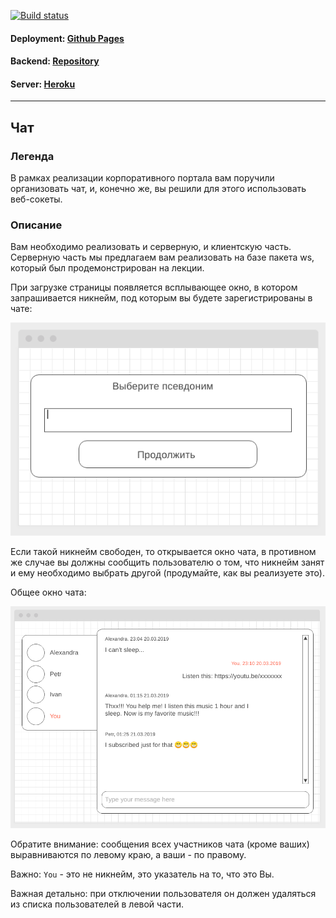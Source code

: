 [![Build status](https://ci.appveyor.com/api/projects/status/p8jenvx48i5w7129/branch/master?svg=true)](https://ci.appveyor.com/project/Sergius92739/ahj-8-1-sse-ws-frontend/branch/master)

#### Deployment:  <a href="https://sergius92739.github.io/ahj-8.1-sse-ws_frontend/">Github Pages</a>

#### Backend:  <a href="https://github.com/Sergius92739/ahj-8.1-sse-ws_backend">Repository</a>

#### Server:  <a href="https://ahj-8-1-sse-ws-sergius.herokuapp.com/">Heroku</a>

---

## Чат

### Легенда

В рамках реализации корпоративного портала вам поручили организовать чат, и, конечно же, вы решили для этого использовать веб-сокеты.

### Описание

Вам необходимо реализовать и серверную, и клиентскую часть. Серверную часть мы предлагаем вам реализовать на базе пакета ws, который был продемонстрирован на лекции.

При загрузке страницы появляется всплывающее окно, в котором запрашивается никнейм, под которым вы будете зарегистрированы в чате:

![](./pic/chat.png)

Если такой никнейм свободен, то открывается окно чата, в противном же случае вы должны сообщить пользователю о том, что никнейм занят и ему необходимо выбрать другой (продумайте, как вы реализуете это).

Общее окно чата:

![](./pic/chat-2.png)

Обратите внимание: сообщения всех участников чата (кроме ваших) выравниваются по левому краю, а ваши - по правому.

Важно: `You` - это не никнейм, это указатель на то, что это Вы.

Важная детально: при отключении пользователя он должен удаляться из списка пользователей в левой части.
